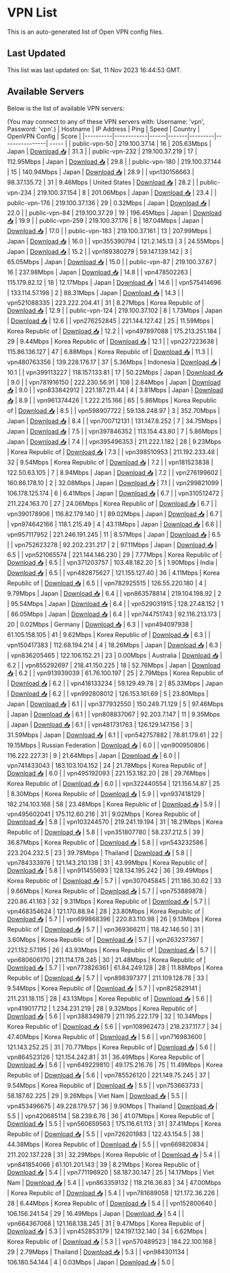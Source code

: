# VPN List

This is an auto-generated list of Open VPN config files.

## Last Updated

This list was last updated on: Sat, 11 Nov 2023 16:44:53 GMT.

## Available Servers

Below is the list of available VPN servers:

(You may connect to any of these VPN servers with: Username: 'vpn', Password: 'vpn'.)
| Hostname | IP Address | Ping | Speed | Country | OpenVPN Config | Score |
|----------|------------|------|-------|---------|----------------| ----- |
| public-vpn-50 | 219.100.37.14 | 16 | 205.63Mbps | Japan | [Download 📥](./configs/server_0_JP.ovpn) | 31.3 |
| public-vpn-232 | 219.100.37.219 | 17 | 112.95Mbps | Japan | [Download 📥](./configs/server_1_JP.ovpn) | 29.8 |
| public-vpn-180 | 219.100.37.144 | 15 | 140.94Mbps | Japan | [Download 📥](./configs/server_2_JP.ovpn) | 28.9 |
| vpn130156663 | 98.37.135.72 | 31 | 9.46Mbps | United States | [Download 📥](./configs/server_3_US.ovpn) | 28.2 |
| public-vpn-234 | 219.100.37.154 | 8 | 201.06Mbps | Japan | [Download 📥](./configs/server_4_JP.ovpn) | 23.4 |
| public-vpn-176 | 219.100.37.136 | 29 | 0.32Mbps | Japan | [Download 📥](./configs/server_5_JP.ovpn) | 22.0 |
| public-vpn-84 | 219.100.37.29 | 19 | 196.45Mbps | Japan | [Download 📥](./configs/server_6_JP.ovpn) | 19.9 |
| public-vpn-259 | 219.100.37.176 | 8 | 187.04Mbps | Japan | [Download 📥](./configs/server_7_JP.ovpn) | 17.0 |
| public-vpn-183 | 219.100.37.161 | 13 | 207.99Mbps | Japan | [Download 📥](./configs/server_8_JP.ovpn) | 16.0 |
| vpn355390794 | 121.2.145.13 | 3 | 24.55Mbps | Japan | [Download 📥](./configs/server_9_JP.ovpn) | 15.2 |
| vpn189380279 | 59.147.139.142 | 3 | 65.05Mbps | Japan | [Download 📥](./configs/server_10_JP.ovpn) | 15.0 |
| public-vpn-87 | 219.100.37.67 | 16 | 237.98Mbps | Japan | [Download 📥](./configs/server_11_JP.ovpn) | 14.8 |
| vpn478502263 | 115.179.82.12 | 18 | 12.17Mbps | Japan | [Download 📥](./configs/server_12_JP.ovpn) | 14.6 |
| vpn575414696 | 133.114.57.198 | 2 | 88.31Mbps | Japan | [Download 📥](./configs/server_13_JP.ovpn) | 14.3 |
| vpn521088335 | 223.222.204.41 | 31 | 8.27Mbps | Korea Republic of | [Download 📥](./configs/server_14_KR.ovpn) | 12.9 |
| public-vpn-124 | 219.100.37.102 | 8 | 1.73Mbps | Japan | [Download 📥](./configs/server_15_JP.ovpn) | 12.6 |
| vpn276252845 | 221.144.127.42 | 25 | 11.59Mbps | Korea Republic of | [Download 📥](./configs/server_16_KR.ovpn) | 12.2 |
| vpn497897088 | 175.213.251.184 | 29 | 9.44Mbps | Korea Republic of | [Download 📥](./configs/server_17_KR.ovpn) | 12.1 |
| vpn227223638 | 115.86.136.127 | 47 | 6.88Mbps | Korea Republic of | [Download 📥](./configs/server_18_KR.ovpn) | 11.3 |
| vpn480763356 | 139.228.176.17 | 37 | 5.36Mbps | Indonesia | [Download 📥](./configs/server_19_ID.ovpn) | 10.1 |
| vpn399113227 | 118.157.133.81 | 17 | 50.22Mbps | Japan | [Download 📥](./configs/server_20_JP.ovpn) | 9.0 |
| vpn781916150 | 222.230.56.91 | 108 | 2.84Mbps | Japan | [Download 📥](./configs/server_21_JP.ovpn) | 9.0 |
| vpn833842912 | 221.187.211.44 | 4 | 3.81Mbps | Japan | [Download 📥](./configs/server_22_JP.ovpn) | 8.9 |
| vpn961374426 | 1.222.215.166 | 65 | 5.86Mbps | Korea Republic of | [Download 📥](./configs/server_23_KR.ovpn) | 8.5 |
| vpn598907722 | 59.138.248.97 | 3 | 352.70Mbps | Japan | [Download 📥](./configs/server_24_JP.ovpn) | 8.4 |
| vpn700712131 | 131.147.8.252 | 7 | 34.75Mbps | Japan | [Download 📥](./configs/server_25_JP.ovpn) | 7.5 |
| vpn397846352 | 113.154.43.80 | 7 | 5.86Mbps | Japan | [Download 📥](./configs/server_26_JP.ovpn) | 7.4 |
| vpn395496353 | 211.222.1.182 | 28 | 9.23Mbps | Korea Republic of | [Download 📥](./configs/server_27_KR.ovpn) | 7.3 |
| vpn398510953 | 211.192.233.48 | 32 | 9.54Mbps | Korea Republic of | [Download 📥](./configs/server_28_KR.ovpn) | 7.2 |
| vpn181523838 | 122.50.63.105 | 7 | 8.94Mbps | Japan | [Download 📥](./configs/server_29_JP.ovpn) | 7.2 |
| vpn276199602 | 160.86.178.10 | 2 | 32.08Mbps | Japan | [Download 📥](./configs/server_30_JP.ovpn) | 7.1 |
| vpn299821099 | 106.178.125.174 | 6 | 6.41Mbps | Japan | [Download 📥](./configs/server_31_JP.ovpn) | 6.7 |
| vpn310512472 | 211.224.163.70 | 27 | 24.06Mbps | Korea Republic of | [Download 📥](./configs/server_32_KR.ovpn) | 6.7 |
| vpn390178906 | 116.82.179.140 | 1 | 89.02Mbps | Japan | [Download 📥](./configs/server_33_JP.ovpn) | 6.7 |
| vpn974642166 | 118.1.215.49 | 4 | 43.11Mbps | Japan | [Download 📥](./configs/server_34_JP.ovpn) | 6.6 |
| vpn957117952 | 221.246.191.245 | 11 | 8.57Mbps | Japan | [Download 📥](./configs/server_35_JP.ovpn) | 6.5 |
| vpn752623278 | 92.202.231.217 | 2 | 97.11Mbps | Japan | [Download 📥](./configs/server_36_JP.ovpn) | 6.5 |
| vpn521065574 | 221.144.146.230 | 29 | 7.77Mbps | Korea Republic of | [Download 📥](./configs/server_37_KR.ovpn) | 6.5 |
| vpn371203757 | 103.48.182.20 | 5 | 1.90Mbps | India | [Download 📥](./configs/server_38_IN.ovpn) | 6.5 |
| vpn482875627 | 121.155.127.40 | 36 | 4.11Mbps | Korea Republic of | [Download 📥](./configs/server_39_KR.ovpn) | 6.5 |
| vpn782925515 | 126.55.220.180 | 4 | 9.79Mbps | Japan | [Download 📥](./configs/server_40_JP.ovpn) | 6.4 |
| vpn863578814 | 219.104.198.92 | 2 | 95.54Mbps | Japan | [Download 📥](./configs/server_41_JP.ovpn) | 6.4 |
| vpn529031915 | 128.27.48.152 | 1 | 86.05Mbps | Japan | [Download 📥](./configs/server_42_JP.ovpn) | 6.4 |
| vpn744751743 | 92.116.213.173 | 20 | 0.02Mbps | Germany | [Download 📥](./configs/server_43_DE.ovpn) | 6.3 |
| vpn494097938 | 61.105.158.105 | 41 | 9.62Mbps | Korea Republic of | [Download 📥](./configs/server_44_KR.ovpn) | 6.3 |
| vpn150417383 | 112.68.194.214 | 4 | 18.26Mbps | Japan | [Download 📥](./configs/server_45_JP.ovpn) | 6.3 |
| vpn836205465 | 122.106.152.21 | 23 | 0.00Mbps | Australia | [Download 📥](./configs/server_46_AU.ovpn) | 6.2 |
| vpn855292697 | 218.41.150.225 | 18 | 52.76Mbps | Japan | [Download 📥](./configs/server_47_JP.ovpn) | 6.2 |
| vpn913939039 | 61.76.100.197 | 25 | 2.79Mbps | Korea Republic of | [Download 📥](./configs/server_48_KR.ovpn) | 6.2 |
| vpn418133234 | 59.129.49.78 | 2 | 85.33Mbps | Japan | [Download 📥](./configs/server_49_JP.ovpn) | 6.2 |
| vpn992808012 | 126.153.161.69 | 5 | 23.80Mbps | Japan | [Download 📥](./configs/server_50_JP.ovpn) | 6.1 |
| vpn377932550 | 150.249.71.129 | 5 | 97.46Mbps | Japan | [Download 📥](./configs/server_51_JP.ovpn) | 6.1 |
| vpn808837067 | 92.203.7.147 | 11 | 9.35Mbps | Japan | [Download 📥](./configs/server_52_JP.ovpn) | 6.1 |
| vpn481731763 | 126.129.147.156 | 3 | 31.59Mbps | Japan | [Download 📥](./configs/server_53_JP.ovpn) | 6.1 |
| vpn542757882 | 78.81.179.61 | 22 | 19.15Mbps | Russian Federation | [Download 📥](./configs/server_54_RU.ovpn) | 6.0 |
| vpn900950806 | 116.222.227.31 | 9 | 21.64Mbps | Japan | [Download 📥](./configs/server_55_JP.ovpn) | 6.0 |
| vpn741433043 | 183.103.104.152 | 24 | 21.78Mbps | Korea Republic of | [Download 📥](./configs/server_56_KR.ovpn) | 6.0 |
| vpn495192093 | 221.153.182.20 | 28 | 29.76Mbps | Korea Republic of | [Download 📥](./configs/server_57_KR.ovpn) | 6.0 |
| vpn322440554 | 121.156.14.87 | 25 | 8.30Mbps | Korea Republic of | [Download 📥](./configs/server_58_KR.ovpn) | 5.9 |
| vpn937418129 | 182.214.103.168 | 58 | 23.48Mbps | Korea Republic of | [Download 📥](./configs/server_59_KR.ovpn) | 5.9 |
| vpn495602041 | 175.112.60.216 | 31 | 9.02Mbps | Korea Republic of | [Download 📥](./configs/server_60_KR.ovpn) | 5.8 |
| vpn103244570 | 219.241.19.194 | 31 | 18.21Mbps | Korea Republic of | [Download 📥](./configs/server_61_KR.ovpn) | 5.8 |
| vpn351807780 | 58.237.212.5 | 39 | 36.87Mbps | Korea Republic of | [Download 📥](./configs/server_62_KR.ovpn) | 5.8 |
| vpn543232586 | 223.204.232.5 | 23 | 39.78Mbps | Thailand | [Download 📥](./configs/server_63_TH.ovpn) | 5.8 |
| vpn784333976 | 121.143.210.138 | 31 | 43.99Mbps | Korea Republic of | [Download 📥](./configs/server_64_KR.ovpn) | 5.8 |
| vpn911455693 | 128.134.195.242 | 36 | 39.49Mbps | Korea Republic of | [Download 📥](./configs/server_65_KR.ovpn) | 5.7 |
| vpn307045845 | 211.186.30.62 | 33 | 9.66Mbps | Korea Republic of | [Download 📥](./configs/server_66_KR.ovpn) | 5.7 |
| vpn753889878 | 220.86.41.163 | 32 | 9.31Mbps | Korea Republic of | [Download 📥](./configs/server_67_KR.ovpn) | 5.7 |
| vpn468354624 | 121.170.88.94 | 28 | 23.80Mbps | Korea Republic of | [Download 📥](./configs/server_68_KR.ovpn) | 5.7 |
| vpn699868396 | 220.83.110.98 | 26 | 9.13Mbps | Korea Republic of | [Download 📥](./configs/server_69_KR.ovpn) | 5.7 |
| vpn369366211 | 118.42.146.50 | 31 | 3.60Mbps | Korea Republic of | [Download 📥](./configs/server_70_KR.ovpn) | 5.7 |
| vpn263237367 | 221.152.57.195 | 26 | 43.93Mbps | Korea Republic of | [Download 📥](./configs/server_71_KR.ovpn) | 5.7 |
| vpn680606170 | 211.114.178.245 | 30 | 21.48Mbps | Korea Republic of | [Download 📥](./configs/server_72_KR.ovpn) | 5.7 |
| vpn773826361 | 61.84.249.128 | 28 | 11.88Mbps | Korea Republic of | [Download 📥](./configs/server_73_KR.ovpn) | 5.7 |
| vpn898397377 | 211.109.128.78 | 33 | 9.54Mbps | Korea Republic of | [Download 📥](./configs/server_74_KR.ovpn) | 5.7 |
| vpn825829141 | 211.231.18.115 | 28 | 43.13Mbps | Korea Republic of | [Download 📥](./configs/server_75_KR.ovpn) | 5.6 |
| vpn419017712 | 1.234.231.219 | 28 | 9.32Mbps | Korea Republic of | [Download 📥](./configs/server_76_KR.ovpn) | 5.6 |
| vpn388349879 | 211.195.222.179 | 32 | 10.34Mbps | Korea Republic of | [Download 📥](./configs/server_77_KR.ovpn) | 5.6 |
| vpn108962473 | 218.237.117.7 | 34 | 47.40Mbps | Korea Republic of | [Download 📥](./configs/server_78_KR.ovpn) | 5.6 |
| vpn716983600 | 121.143.252.25 | 31 | 70.77Mbps | Korea Republic of | [Download 📥](./configs/server_79_KR.ovpn) | 5.6 |
| vpn864523126 | 121.154.242.81 | 31 | 36.49Mbps | Korea Republic of | [Download 📥](./configs/server_80_KR.ovpn) | 5.6 |
| vpn649229810 | 49.175.216.76 | 75 | 11.49Mbps | Korea Republic of | [Download 📥](./configs/server_81_KR.ovpn) | 5.6 |
| vpn785526120 | 221.149.75.245 | 37 | 9.54Mbps | Korea Republic of | [Download 📥](./configs/server_82_KR.ovpn) | 5.5 |
| vpn753663733 | 58.187.62.225 | 29 | 9.26Mbps | Viet Nam | [Download 📥](./configs/server_83_VN.ovpn) | 5.5 |
| vpn453496675 | 49.228.179.57 | 36 | 9.90Mbps | Thailand | [Download 📥](./configs/server_84_TH.ovpn) | 5.5 |
| vpn420685114 | 58.239.6.76 | 36 | 41.07Mbps | Korea Republic of | [Download 📥](./configs/server_85_KR.ovpn) | 5.5 |
| vpn560659563 | 175.116.61.113 | 31 | 37.41Mbps | Korea Republic of | [Download 📥](./configs/server_86_KR.ovpn) | 5.5 |
| vpn726201983 | 122.43.154.5 | 38 | 44.38Mbps | Korea Republic of | [Download 📥](./configs/server_87_KR.ovpn) | 5.5 |
| vpn669820834 | 211.202.137.228 | 31 | 32.29Mbps | Korea Republic of | [Download 📥](./configs/server_88_KR.ovpn) | 5.4 |
| vpn841854066 | 61.101.201.143 | 39 | 8.21Mbps | Korea Republic of | [Download 📥](./configs/server_89_KR.ovpn) | 5.4 |
| vpn771196920 | 58.187.30.147 | 25 | 14.17Mbps | Viet Nam | [Download 📥](./configs/server_90_VN.ovpn) | 5.4 |
| vpn863359132 | 118.216.36.83 | 34 | 47.00Mbps | Korea Republic of | [Download 📥](./configs/server_91_KR.ovpn) | 5.4 |
| vpn781689058 | 121.172.36.226 | 28 | 6.44Mbps | Korea Republic of | [Download 📥](./configs/server_92_KR.ovpn) | 5.4 |
| vpn152800640 | 106.156.241.54 | 29 | 16.49Mbps | Japan | [Download 📥](./configs/server_93_JP.ovpn) | 5.4 |
| vpn664367068 | 121.168.138.245 | 31 | 9.47Mbps | Korea Republic of | [Download 📥](./configs/server_94_KR.ovpn) | 5.3 |
| vpn452853179 | 124.197.132.140 | 34 | 6.62Mbps | Korea Republic of | [Download 📥](./configs/server_95_KR.ovpn) | 5.3 |
| vpn570489523 | 184.22.100.168 | 29 | 2.79Mbps | Thailand | [Download 📥](./configs/server_96_TH.ovpn) | 5.3 |
| vpn984301134 | 106.180.54.144 | 4 | 0.03Mbps | Japan | [Download 📥](./configs/server_97_JP.ovpn) | 5.0 |
